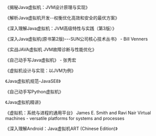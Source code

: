 《揭秘Java虚拟机：JVM设计原理与实现》

《解析Java虚拟机开发--权衡优化高效和安全的最优方案》

《深入理解Java虚拟机：JVM高级特性与实践（第3版）》

《深入Java虚拟机(原书第2版)---SUN公司核心技术丛书》 - Bill Venners

《实战JAVA虚拟机  JVM故障诊断与性能优化》

《自己动手写Java虚拟机》 - 张秀宏

《虚拟机设计与实现：以JVM为例》

《Java虚拟机规范-JavaSE8》

《自己动手写Python虚拟机》

《Java虚拟机精讲》

《虚拟机：系统与进程的通用平台》 James E. Smith and Ravi Nair Virtual machines - versatile platforms for systems and processes

《深入理解Android：Java虚拟机ART (Chinese Edition)》


